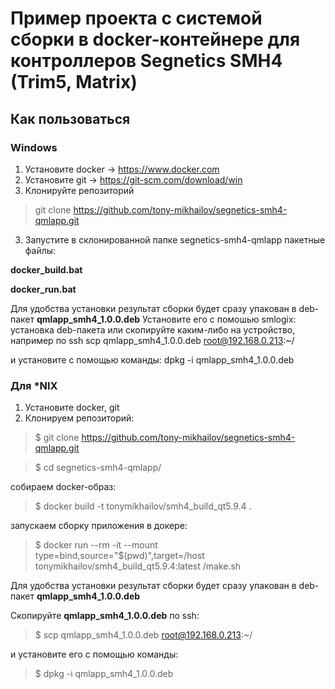 # Пример проекта с системой сборки в docker-контейнере для контроллеров Segnetics SMH4 (Trim5, Matrix) 


## Как пользоваться

### Windows

1. Установите docker -> https://www.docker.com
2. Установите git -> https://git-scm.com/download/win
3. Клонируйте репозиторий
> git clone https://github.com/tony-mikhailov/segnetics-smh4-qmlapp.git

3. Запустите в склонированной папке segnetics-smh4-qmlapp пакетные файлы:

**docker_build.bat** 

**docker_run.bat** 

Для удобства установки результат сборки будет сразу упакован в deb-пакет   **qmlapp_smh4_1.0.0.deb** 
Установите его с помошью smlogix: установка deb-пакета или скопируйте каким-либо на устройство, например по ssh
scp qmlapp_smh4_1.0.0.deb root@192.168.0.213:~/

и установите с помощью команды:
dpkg -i qmlapp_smh4_1.0.0.deb 

### Для *NIX

1. Установите docker, git
2. Клонируем репозиторий:
> $ git clone https://github.com/tony-mikhailov/segnetics-smh4-qmlapp.git

> $ cd segnetics-smh4-qmlapp/

собираем docker-образ:
> $ docker build -t tonymikhailov/smh4_build_qt5.9.4 .

запускаем сборку приложения в докере:
> $ docker run --rm -it --mount type=bind,source="$(pwd)",target=/host tonymikhailov/smh4_build_qt5.9.4:latest /make.sh

Для удобства установки результат сборки будет сразу упакован в deb-пакет   **qmlapp_smh4_1.0.0.deb** 

Скопируйте  **qmlapp_smh4_1.0.0.deb**  по ssh:
> $ scp qmlapp_smh4_1.0.0.deb root@192.168.0.213:~/

и установите его с помощью команды:
> $ dpkg -i qmlapp_smh4_1.0.0.deb 

